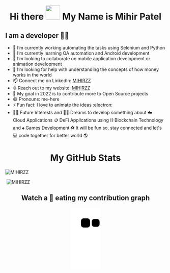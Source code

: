 <h1 align="center">Hi there <img src="https://github.com/mitul3737/mitul3737/blob/main/Wave.gif" height="45px" width="45px"> My Name is Mihir Patel</h1>
<!--
**MIHIRZZ/MIHIRZZ** is a ✨ _special_ ✨ repository because its `README.md` (this file) appears on your GitHub profile.
-->

## I am a developer 👨‍💻

- 🔭 I’m currently working automating the tasks using Selenium and Python
- 🌱 I’m currently learning QA automation and Android development
- 👯 I’m looking to collaborate on mobile application development or animation development
- 🤔 I’m looking for help with understanding the concepts of how money works in the world
- 📫 Connect me on LinkedIn: [MIHIRZZ][LinkenIN]
- 🌐 Reach out to my website: [MIHIRZZ][website]
- 🥅 My goal in 2022 is to contribute more to Open Source projects    
- 😄 Pronouns: me-here
- ⚡ Fun fact: I love to animate the ideas :electron:
- 👨‍🚀 Future Interests and :weight_lifting_man: Dreams to develop something about :cloud: Cloud Applications :coin: DeFi Applications using :chains: Blockchain Technology and     :spades: Games Development :soccer: It will be fun so, stay connected and let's :computer: code together for better world :earth_americas:

[website]: https://sites.google.com/view/mihirzz/home
[LinkenIN]: https://www.linkedin.com/in/mihirzz/

<h1 align = 'Center'>My GitHub Stats</h1>
<p><img src="https://github-readme-stats.vercel.app/api/top-langs?username=MIHIRZZ&show_icons=true&locale=en&layout=compact" alt="MIHIRZZ" /></p>
<p>&nbsp;<img src="https://github-readme-stats.vercel.app/api?username=MIHIRZZ&show_icons=true&locale=en" alt="MIHIRZZ" /></p>
<p align="center">

<h2 align = 'Center'>Watch a 🐍 eating my contribution graph</h1>
<p align="center">
  <img src="https://github.com/MIHIRZZ/MIHIRZZ/blob/5a81ae87d3494a50729cb82b58736d973755c3eb/github-contribution-grid-snake.svg" alt="snake"></center>
</p>
